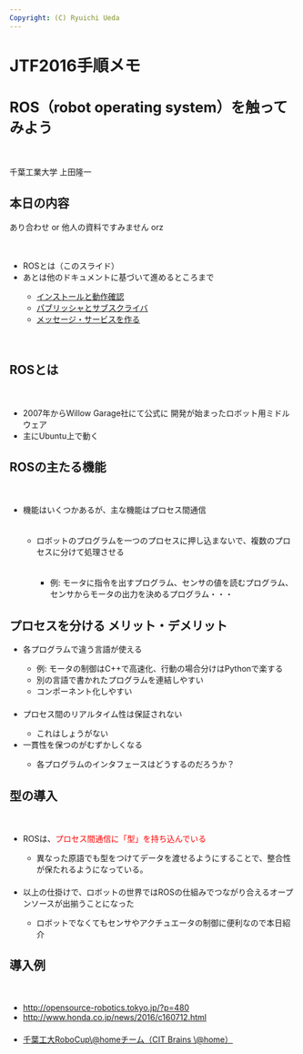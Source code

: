 ```yaml
---
Copyright: (C) Ryuichi Ueda
---
```



# JTF2016手順メモ
<h1 style="font-size:180%">ROS（robot operating system）を触ってみよう</h1>
　

<p>千葉工業大学 上田隆一</p>

<!--nextpage-->

<h2>本日の内容</h2>

<p>あり合わせ or 他人の資料ですみません orz</p>
　
<ul>
	<li>ROSとは（このスライド）</li>
	<li>あとは他のドキュメントに基づいて進めるところまで</li>
	<ul>
		<li><a href="http://www.slideshare.net/ryuichiueda/201512-56193642" target="_blank">インストールと動作確認</a></li>
		<li><a href="http://wiki.ros.org/ja/ROS/Tutorials/WritingPublisherSubscriber%28python%29" target="_blank">パブリッシャとサブスクライバ</a></li>
		<li><a href="http://wiki.ros.org/ja/ROS/Tutorials/CreatingMsgAndSrv" target="_blank">メッセージ・サービスを作る</a></li>
	</ul>
</ul>
　

<!--nextpage-->

<h2>ROSとは</h2>
　
<ul>
	<li>2007年からWillow Garage社にて公式に
開発が始まったロボット用ミドルウェア</li>
	<li>主にUbuntu上で動く</li>
</ul>

<!--nextpage-->

<h2>ROSの主たる機能</h2>
　
<ul>
	<li>機能はいくつかあるが、主な機能はプロセス間通信</li>
　
	<ul>
		<li>ロボットのプログラムを一つのプロセスに押し込まないで、複数のプロセスに分けて処理させる</li>
		<ul>
　
			<li>例: モータに指令を出すプログラム、センサの値を読むプログラム、センサからモータの出力を決めるプログラム・・・</li>
		</ul>
	</ul>

</ul>

<!--nextpage-->

<h2>プロセスを分ける
メリット・デメリット</h2>

<ul>
	<li>各プログラムで違う言語が使える</li>
	<ul>
		<li>例: モータの制御はC++で高速化、行動の場合分けはPythonで楽する</li>
		<li>別の言語で書かれたプログラムを連結しやすい</li>
		<li>コンポーネント化しやすい</li>
	</ul>
　
	<li>プロセス間のリアルタイム性は保証されない</li>
	<ul>
		<li>これはしょうがない</li>
	</ul>
	<li>一貫性を保つのがむずかしくなる</li>
	<ul>
		<li>各プログラムのインタフェースはどうするのだろうか？</li>
	</ul>
</ul>


<!--nextpage-->

<h2>型の導入</h2>
　
<ul>
	<li>ROSは、<span style="color:red">プロセス間通信に「型」を持ち込んでいる</span></li>
	<ul>
		<li>異なった原語でも型をつけてデータを渡せるようにすることで、整合性が保たれるようになっている。</li>
	</ul>
　
	<li>以上の仕掛けで、ロボットの世界ではROSの仕組みでつながり合えるオープンソースが出揃うことになった</li>
	<ul>
		<li>ロボットでなくてもセンサやアクチュエータの制御に便利なので本日紹介</li>
	</ul>
</ul>


<!--nextpage-->

<h2>導入例</h2>
　
<ul>
	<li><a href="http://opensource-robotics.tokyo.jp/?p=480" target="_blank">http://opensource-robotics.tokyo.jp/?p=480</a></li>
	<li><a href="http://www.honda.co.jp/news/2016/c160712.html" target="_blank">http://www.honda.co.jp/news/2016/c160712.html</a></li>
　
	<li><a href="http://at-home.cit-brains.net/?p=365" target="_blank">千葉工大RoboCup\@homeチーム（CIT Brains \@home）</a></li>
</ul>


